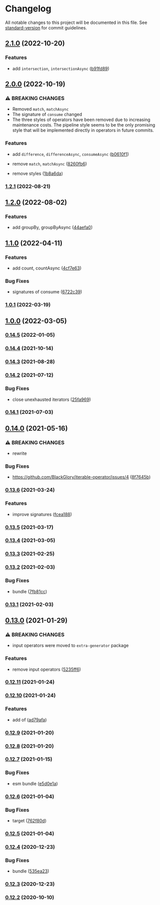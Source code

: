 # Changelog

All notable changes to this project will be documented in this file. See [standard-version](https://github.com/conventional-changelog/standard-version) for commit guidelines.

## [2.1.0](https://github.com/BlackGlory/iterable-operator/compare/v2.0.0...v2.1.0) (2022-10-20)


### Features

* add `intersection`, `intersectionAsync` ([b91fd89](https://github.com/BlackGlory/iterable-operator/commit/b91fd89a6e3ad970fcbf9d92e664b45671af479f))

## [2.0.0](https://github.com/BlackGlory/iterable-operator/compare/v1.2.1...v2.0.0) (2022-10-19)


### ⚠ BREAKING CHANGES

* Removed `match`, `matchAsync`
* The signature of `consume` changed
* The three styles of operators have been removed due to increasing maintenance costs.
The pipeline style seems to be the only promising style that will be implemented directly in operators in future commits.

### Features

* add `difference`, `differenceAsync`, `consumeAsync` ([b0610f1](https://github.com/BlackGlory/iterable-operator/commit/b0610f1d54ecc3a3121294bf73b97637eed2090e))
* remove `match`, `matchAsync` ([8260fb6](https://github.com/BlackGlory/iterable-operator/commit/8260fb6983f3c1085f119e11d9a634fb78ce6b77))


* remove styles ([1b8a6da](https://github.com/BlackGlory/iterable-operator/commit/1b8a6da38abd4abdde0672084051c51a85155790))

### [1.2.1](https://github.com/BlackGlory/iterable-operator/compare/v1.2.0...v1.2.1) (2022-08-21)

## [1.2.0](https://github.com/BlackGlory/iterable-operator/compare/v1.1.0...v1.2.0) (2022-08-02)


### Features

* add groupBy, groupByAsync ([44aefa0](https://github.com/BlackGlory/iterable-operator/commit/44aefa0058e0732ed74d4568c051382527319773))

## [1.1.0](https://github.com/BlackGlory/iterable-operator/compare/v1.0.1...v1.1.0) (2022-04-11)


### Features

* add count, countAsync ([4cf7e63](https://github.com/BlackGlory/iterable-operator/commit/4cf7e6314c55097f10809830cd3d1059c7fc178f))


### Bug Fixes

* signatures of consume ([6722c39](https://github.com/BlackGlory/iterable-operator/commit/6722c399513b1872832f90ec8592931127f0c370))

### [1.0.1](https://github.com/BlackGlory/iterable-operator/compare/v1.0.0...v1.0.1) (2022-03-19)

## [1.0.0](https://github.com/BlackGlory/iterable-operator/compare/v0.14.5...v1.0.0) (2022-03-05)

### [0.14.5](https://github.com/BlackGlory/iterable-operator/compare/v0.14.4...v0.14.5) (2022-01-05)

### [0.14.4](https://github.com/BlackGlory/iterable-operator/compare/v0.14.3...v0.14.4) (2021-10-14)

### [0.14.3](https://github.com/BlackGlory/iterable-operator/compare/v0.14.2...v0.14.3) (2021-08-28)

### [0.14.2](https://github.com/BlackGlory/iterable-operator/compare/v0.14.1...v0.14.2) (2021-07-12)


### Bug Fixes

* close unexhausted iterators ([25fa969](https://github.com/BlackGlory/iterable-operator/commit/25fa96920ddd682444da3802577b2a671e521944))

### [0.14.1](https://github.com/BlackGlory/iterable-operator/compare/v0.14.0...v0.14.1) (2021-07-03)

## [0.14.0](https://github.com/BlackGlory/iterable-operator/compare/v0.13.6...v0.14.0) (2021-05-16)


### ⚠ BREAKING CHANGES

* rewrite

### Bug Fixes

* https://github.com/BlackGlory/iterable-operator/issues/4 ([8f7645b](https://github.com/BlackGlory/iterable-operator/commit/8f7645ba5c2918b961f56b3db5e9ddbdd0e09a7c))

### [0.13.6](https://github.com/BlackGlory/iterable-operator/compare/v0.13.5...v0.13.6) (2021-03-24)


### Features

* improve signatures ([fcea188](https://github.com/BlackGlory/iterable-operator/commit/fcea1889e51e908ed6075e6a457d806a00dc3f11))

### [0.13.5](https://github.com/BlackGlory/iterable-operator/compare/v0.13.4...v0.13.5) (2021-03-17)

### [0.13.4](https://github.com/BlackGlory/iterable-operator/compare/v0.13.3...v0.13.4) (2021-03-05)

### [0.13.3](https://github.com/BlackGlory/iterable-operator/compare/v0.13.2...v0.13.3) (2021-02-25)

### [0.13.2](https://github.com/BlackGlory/iterable-operator/compare/v0.13.1...v0.13.2) (2021-02-03)


### Bug Fixes

* bundle ([7fb81cc](https://github.com/BlackGlory/iterable-operator/commit/7fb81cc2b5c4d779e2029455f2b965a629a71130))

### [0.13.1](https://github.com/BlackGlory/iterable-operator/compare/v0.13.0...v0.13.1) (2021-02-03)

## [0.13.0](https://github.com/BlackGlory/iterable-operator/compare/v0.12.11...v0.13.0) (2021-01-29)


### ⚠ BREAKING CHANGES

* input operators were moved to `extra-generator` package

### Features

* remove input operators ([5235ff6](https://github.com/BlackGlory/iterable-operator/commit/5235ff6e46796a5f83fa737621311f8145bede6c))

### [0.12.11](https://github.com/BlackGlory/iterable-operator/compare/v0.12.10...v0.12.11) (2021-01-24)

### [0.12.10](https://github.com/BlackGlory/iterable-operator/compare/v0.12.9...v0.12.10) (2021-01-24)


### Features

* add of ([ad79afa](https://github.com/BlackGlory/iterable-operator/commit/ad79afaebc4a0ed1b15f015e69ed9332c0fe47f6))

### [0.12.9](https://github.com/BlackGlory/iterable-operator/compare/v0.12.8...v0.12.9) (2021-01-20)

### [0.12.8](https://github.com/BlackGlory/iterable-operator/compare/v0.12.7...v0.12.8) (2021-01-20)

### [0.12.7](https://github.com/BlackGlory/iterable-operator/compare/v0.12.6...v0.12.7) (2021-01-15)


### Bug Fixes

* esm bundle ([e5d0e1a](https://github.com/BlackGlory/iterable-operator/commit/e5d0e1acdd7f21bf8835b2d229ea660c6425e66c))

### [0.12.6](https://github.com/BlackGlory/iterable-operator/compare/v0.12.5...v0.12.6) (2021-01-04)


### Bug Fixes

* target ([762f80d](https://github.com/BlackGlory/iterable-operator/commit/762f80d050fb345c81d68f0011244d0ed00f5876))

### [0.12.5](https://github.com/BlackGlory/iterable-operator/compare/v0.12.4...v0.12.5) (2021-01-04)

### [0.12.4](https://github.com/BlackGlory/iterable-operator/compare/v0.12.3...v0.12.4) (2020-12-23)


### Bug Fixes

* bundle ([535ea23](https://github.com/BlackGlory/iterable-operator/commit/535ea2360f05305e958fc3c7fa3871f770e3c30f))

### [0.12.3](https://github.com/BlackGlory/iterable-operator/compare/v0.12.2...v0.12.3) (2020-12-23)

### [0.12.2](https://github.com/BlackGlory/iterable-operator/compare/v0.12.1...v0.12.2) (2020-10-10)
